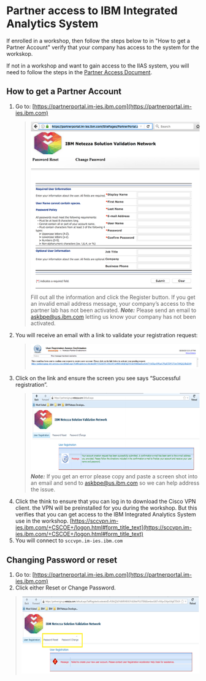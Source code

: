 
# Partner access to IBM Integrated Analytics System


If enrolled in a workshop, then follow the steps below to in "How to get a Partner Account" verify that your company has access to the system for the workskop.

If not in a workshop and want to gain access to the IIAS system, you will need to follow the steps in the [Partner Access Document](ExternalPartnerAccess.pdf).


## How to get a Partner Account
1. Go to: [https://partnerportal.im-ies.ibm.com](https://partnerportal.im-ies.ibm.com)
   >![request user](./images/PartnerPortal.png)
Fill out all the information and click the Register button.
If you get an invalid email address message, your company’s access to the partner lab has not been activated.  ***Note:*** Please send an email to askbpe@us.ibm.com letting us know your company has not been activated.
1. You will receive an email with a link to validate your registration request:
   >![Click Link](./images/ClickLink.png)
1. Click on the link and ensure the screen you see says “Successful registration”.
   >![RegComplete](./images/RegComplete.png)
***Note:*** If you get an error please copy and paste a screen shot into an email and send to askbpe@us.ibm.com so we can help address the issue.
1. Click the think to ensure that you can log in to download the Cisco VPN client.  the VPN will be preinstalled for you during the workshop.  But this verifies that you can get access to the IBM Integrated Analytics System use in the workshop.  [https://sccvpn.im-ies.ibm.com/+CSCOE+/logon.html#form_title_text](https://sccvpn.im-ies.ibm.com/+CSCOE+/logon.html#form_title_text)
1. You will connect to `sccvpn.im-ies.ibm.com`

## Changing Password or reset
1. Go to: [https://partnerportal.im-ies.ibm.com](https://partnerportal.im-ies.ibm.com)
1. Click either Reset or Change Password.
>![reset or Change Password](./images/resetChange.png)
